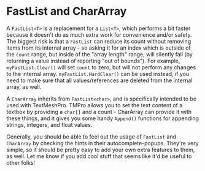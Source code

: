 # FastList<T> and CharArray
  A `FastList<T>` is a replacement for a `List<T>`, which performs a bit faster because it doesn't do as much extra work for convenience and/or safety.  The biggest risk is that a `FastList` can reduce its count without removing items from its internal array - so asking it for an index which is outside of the `count` range, but inside of the "array length" range, will silently fail (by returning a value instead of reporting "out of bounds").  For example, `myFastList.Clear()` will set `count` to zero, but will not perform any changes to the internal array.  `myFastList.HardClear()` can be used instead, if you need to make sure that all values/references are deleted from the internal array, as well.
  
  A `CharArray` inherits from `FastList<char>`, and is specifically intended to be used with TextMeshPro.  TMPro allows you to set the text content of a textbox by providing a `char[]` and a count - CharArray can provide it with these things, and it gives you some handy `Append()` functions for appending strings, integers, and float values.
  
  Generally, you should be able to feel out the usage of `FastList` and `CharArray` by checking the hints in their autocomplete-popups.  They're very simple, so it should be pretty easy to add your own extra features to them, as well.  Let me know if you add cool stuff that seems like it'd be useful to other folks!
